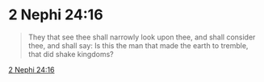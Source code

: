 # 2 Nephi 24:16

> They that see thee shall narrowly look upon thee, and shall consider thee, and shall say: Is this the man that made the earth to tremble, that did shake kingdoms?

[2 Nephi 24:16](https://www.churchofjesuschrist.org/study/scriptures/bofm/2-ne/24?lang=eng&id=p16#p16)


